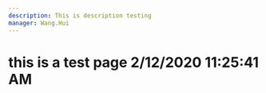 ```yaml
---
description: This is description testing
manager: Wang.Hui
---
```

# this is a test page 2/12/2020 11:25:41 AM